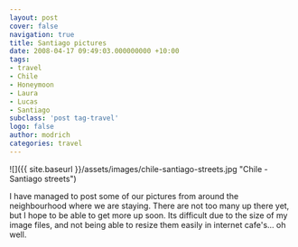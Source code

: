 ```yaml
---
layout: post
cover: false
navigation: true
title: Santiago pictures
date: 2008-04-17 09:49:03.000000000 +10:00
tags: 
- travel
- Chile
- Honeymoon
- Laura
- Lucas
- Santiago
subclass: 'post tag-travel'
logo: false
author: modrich
categories: travel
---
```

![]({{ site.baseurl }}/assets/images/chile-santiago-streets.jpg "Chile - Santiago streets")

I have managed to post some of our pictures from around the neighbourhood where we are staying. There are not too many up there yet, but I hope to be able to get more up soon. Its difficult due to the size of my image files, and not being able to resize them easily in internet cafe's... oh well.

